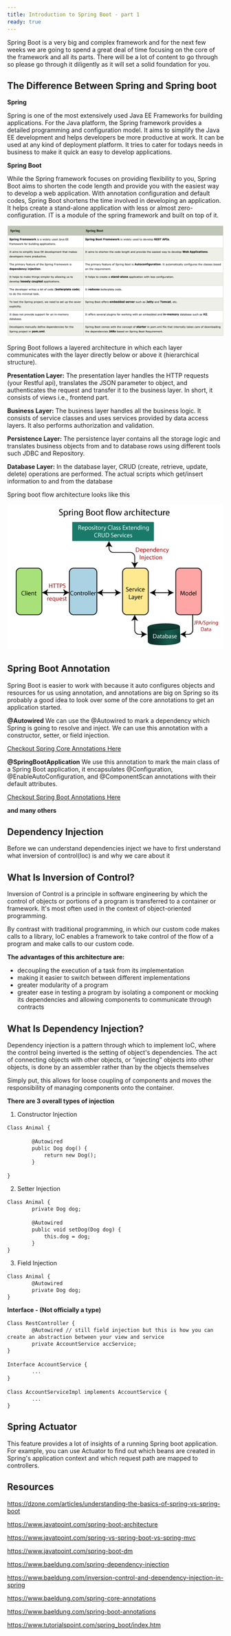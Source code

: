 ```yaml
---
title: Introduction to Spring Boot - part 1
ready: true
---
```


Spring Boot is a very big and complex framework and for the next few weeks we are going to spend a great deal of time focusing on the core of the framework and all its parts. There will be a lot of content to go through so please go through it diligently as it will set a solid foundation for you.

## The Difference Between Spring and Spring boot

**Spring**

Spring is one of the most extensively used Java EE Frameworks for building applications. For the Java platform, the Spring framework provides a detailed programming and configuration model. It aims to simplify the Java EE development and helps developers be more productive at work. It can be used at any kind of deployment platform. It tries to cater for todays needs in business to make it quick an easy to develop applications.

**Spring Boot**

While the Spring framework focuses on providing flexibility to you, Spring Boot aims to shorten the code length and provide you with the easiest way to develop a web application. With annotation configuration and default codes, Spring Boot shortens the time involved in developing an application. It helps create a stand-alone application with less or almost zero-configuration. IT is a module of the spring framework and built on top of it.

![spring-vs-springboot](spring-vs-springboot.png)

Spring Boot follows a layered architecture in which each layer communicates with the layer directly below or above it (hierarchical structure).

**Presentation Layer:** The presentation layer handles the HTTP requests (your Restful api), translates the JSON parameter to object, and authenticates the request and transfer it to the business layer. In short, it consists of views i.e., frontend part.

**Business Layer:** The business layer handles all the business logic. It consists of service classes and uses services provided by data access layers. It also performs authorization and validation.

**Persistence Layer:** The persistence layer contains all the storage logic and translates business objects from and to database rows using different tools such JDBC and Repository.

**Database Layer:** In the database layer, CRUD (create, retrieve, update, delete) operations are performed. The actual scripts which get/insert information to and from the database

Spring boot flow architecture looks like this

![springboot-architecture](springboot-architecture.png)


## Spring Boot Annotation

Spring Boot is easier to work with because it auto configures objects and resources for us using annotation, and annotations are big on Spring so its probably a good idea to look over some of the core annotations to get an application started.

**@Autowired**
We can use the @Autowired to mark a dependency which Spring is going to resolve and inject. We can use this annotation with a constructor, setter, or field injection.

[Checkout Spring Core Annotations Here](https://www.baeldung.com/spring-core-annotations)

**@SpringBootApplication**
We use this annotation to mark the main class of a Spring Boot application, it encapsulates @Configuration, @EnableAutoConfiguration, and @ComponentScan annotations with their default attributes.

[Checkout Spring Boot Annotations Here](https://www.baeldung.com/spring-boot-annotations)


**and many others**


## Dependency Injection

Before we can understand dependencies inject we have to first understand what inversion of control(Ioc) is and why we care about it

## What Is Inversion of Control?

Inversion of Control is a principle in software engineering by which the control of objects or portions of a program is transferred to a container or framework. It's most often used in the context of object-oriented programming.

By contrast with traditional programming, in which our custom code makes calls to a library, IoC enables a framework to take control of the flow of a program and make calls to our custom code.

**The advantages of this architecture are:**

- decoupling the execution of a task from its implementation
- making it easier to switch between different implementations
- greater modularity of a program
- greater ease in testing a program by isolating a component or mocking its dependencies and allowing components to communicate through contracts

## What Is Dependency Injection?

Dependency injection is a pattern through which to implement IoC, where the control being inverted is the setting of object's dependencies. The act of connecting objects with other objects, or “injecting” objects into other objects, is done by an assembler rather than by the objects themselves

Simply put, this allows for loose coupling of components and moves the responsibility of managing components onto the container.

**There are 3 overall types of injection**

1. Constructor Injection
```
Class Animal {
    
        @Autowired
        public Dog dog() {
            return new Dog();
        }

}
```

2. Setter Injection
```
Class Animal {
        private Dog dog;

        @Autowired
        public void setDog(Dog dog) {
            this.dog = dog;
        }
}
```

3. Field Injection
```
Class Animal {
        @Autowired
        private Dog dog;
}
```

**Interface - (Not officially a type)**
```
Class RestController {
        @Autowired // still field injection but this is how you can create an abstraction between your view and service
        private AccountService accService;
}

Interface AccountService {
        ...
}

Class AccountServiceImpl implements AccountService {
        ...
}
```

## Spring Actuator
This feature provides a lot of insights of a running Spring boot application. For example, you can use Actuator to find out which beans are created in Spring's application context and which request path are mapped to controllers.


## Resources
https://dzone.com/articles/understanding-the-basics-of-spring-vs-spring-boot

https://www.javatpoint.com/spring-boot-architecture

https://www.javatpoint.com/spring-vs-spring-boot-vs-spring-mvc

https://www.javatpoint.com/spring-boot-dm

https://www.baeldung.com/spring-dependency-injection

https://www.baeldung.com/inversion-control-and-dependency-injection-in-spring

https://www.baeldung.com/spring-core-annotations

https://www.baeldung.com/spring-boot-annotations

https://www.tutorialspoint.com/spring_boot/index.htm